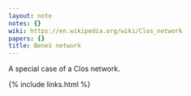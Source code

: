 ```yaml
---
layout: note
notes: {}
wiki: https://en.wikipedia.org/wiki/Clos_network
papers: {}
title: Beneš network
---
```


A special case of a Clos network.

{% include links.html %}
